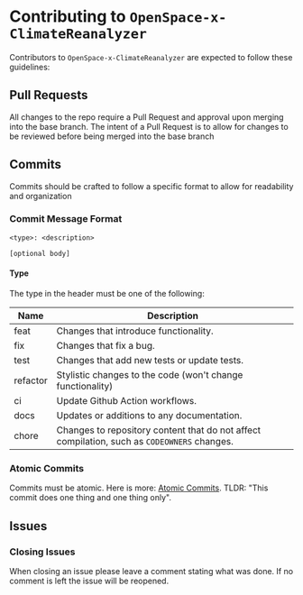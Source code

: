# Contributing to `OpenSpace-x-ClimateReanalyzer`
Contributors to `OpenSpace-x-ClimateReanalyzer` are expected to follow these guidelines:

## Pull Requests
All changes to the repo require a Pull Request and approval upon merging into the base branch. The intent of a Pull Request is to allow for changes to be reviewed before being merged into the base branch

## Commits
Commits should be crafted to follow a specific format to allow for readability and organization

### Commit Message Format
```
<type>: <description>

[optional body]
```

#### Type
The type in the header must be one of the following:

|Name|Description|
|-|-|
|feat|Changes that introduce functionality.|
|fix|Changes that fix a bug.|
|test|Changes that add new tests or update tests.|
|refactor|Stylistic changes to the code (won't change functionality)|
|ci|Update Github Action workflows.|
|docs|Updates or additions to any documentation.|
|chore|Changes to repository content that do not affect compilation, such as `CODEOWNERS` changes.|

### Atomic Commits
Commits must be atomic. Here is more: [Atomic Commits](https://en.wikipedia.org/wiki/Atomic_commit). TLDR: "This commit does one thing and one thing only".

## Issues

### Closing Issues
When closing an issue please leave a comment stating what was done. If no comment is left the issue will be reopened.
